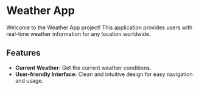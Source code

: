 # Weather App

Welcome to the Weather App project! This application provides users with real-time weather information for any location worldwide.

## Features

- **Current Weather:** Get the current weather conditions.
- **User-friendly Interface:** Clean and intuitive design for easy navigation and usage.


